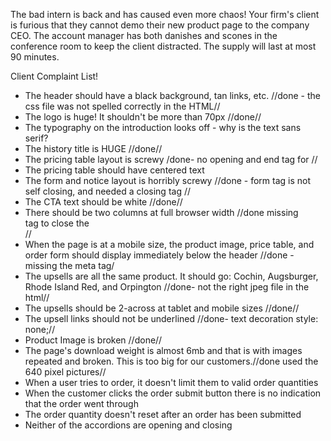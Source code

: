 The bad intern is back and has caused even more chaos! Your firm's client is furious that they cannot demo their new product page to the company CEO. The account manager has both danishes and scones in the conference room to keep the client distracted. The supply will last at most 90 minutes.

Client Complaint List!

* The header should have a black background, tan links, etc. //done - the css file was not spelled correctly in the HTML//
* The logo is huge! It shouldn't be more than 70px //done//
* The typography on the introduction looks off - why is the text sans serif?
* The history title is HUGE //done//
* The pricing table layout is screwy /done- no opening and end tag for <th></th>//
* The pricing table should have centered text
* The form and notice layout is horribly screwy //done - form tag is not self closing, and needed a closing tag </form>//
* The CTA text should be white //done//
* There should be two columns at full browser width //done missing <div> tag to close the <div class="pbePostSingle pbeLayoutColumnTwin pbeDescAccordion " id="pbeProductDesc">//
* When the page is at a mobile size, the product image, price table, and order form should display immediately below the header //done - missing the meta tag/
* The upsells are all the same product. It should go: Cochin, Augsburger, Rhode Island Red, and Orpington //done- not the right jpeg file in the html//
* The upsells should be 2-across at tablet and mobile sizes //done//
* The upsell links should not be underlined //done- text decoration style: none;//
* Product Image is broken //done//
* The page's download weight is almost 6mb and that is with images repeated and broken. This is too big for our customers.//done used the 640 pixel pictures//
* When a user tries to order, it doesn't limit them to valid order quantities
* When the customer clicks the order submit button there is no indication that the order went through
* The order quantity doesn't reset after an order has been submitted
* Neither of the accordions are opening and closing
